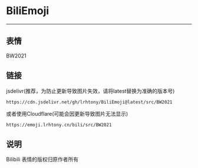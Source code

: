 # BiliEmoji
---
## 表情
BW2021
## 链接
jsdelivr(推荐，为防止更新导致图片失效，请将latest替换为准确的版本号)
```
https://cdn.jsdelivr.net/gh/lrhtony/BiliEmoji@latest/src/BW2021
```
或者使用Cloudflare(可能会因更新导致图片无法显示)
```
https://emoji.lrhtony.cn/bili/src/BW2021
```
## 说明
Bilibili 表情的版权归原作者所有
